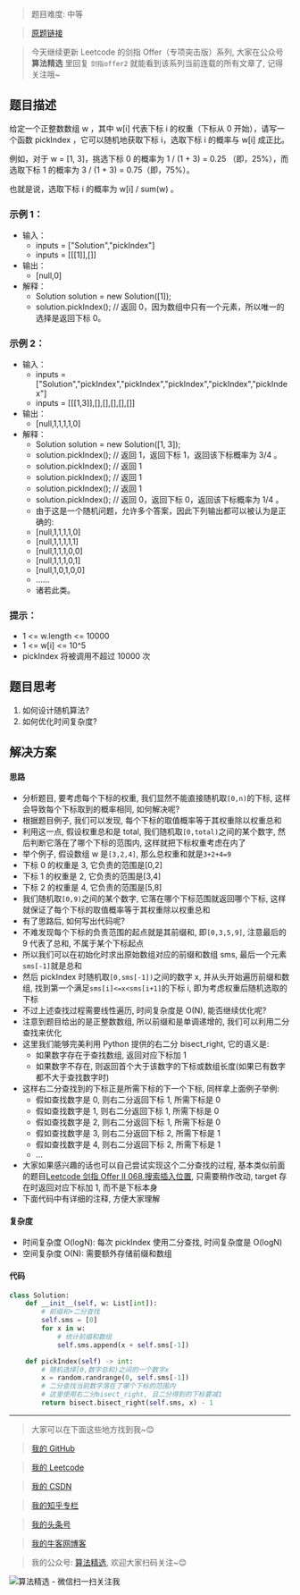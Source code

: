 > 题目难度: 中等

> [原题链接](https://leetcode.cn/problems/cuyjEf/)

> 今天继续更新 Leetcode 的剑指 Offer（专项突击版）系列, 大家在公众号 **算法精选** 里回复 `剑指offer2` 就能看到该系列当前连载的所有文章了, 记得关注哦~

## 题目描述

给定一个正整数数组 w ，其中 w[i] 代表下标 i 的权重（下标从 0 开始），请写一个函数 pickIndex ，它可以随机地获取下标 i，选取下标 i 的概率与 w[i] 成正比。

例如，对于 w = [1, 3]，挑选下标 0 的概率为 1 / (1 + 3) = 0.25 （即，25%），而选取下标 1 的概率为 3 / (1 + 3) = 0.75（即，75%）。

也就是说，选取下标 i 的概率为 w[i] / sum(w) 。

### 示例 1：

- 输入：
  - inputs = ["Solution","pickIndex"]
  - inputs = [[[1]],[]]
- 输出：
  - [null,0]
- 解释：
  - Solution solution = new Solution([1]);
  - solution.pickIndex(); // 返回 0，因为数组中只有一个元素，所以唯一的选择是返回下标 0。

### 示例 2：

- 输入：
  - inputs = ["Solution","pickIndex","pickIndex","pickIndex","pickIndex","pickIndex"]
  - inputs = [[[1,3]],[],[],[],[],[]]
- 输出：
  - [null,1,1,1,1,0]
- 解释：
  - Solution solution = new Solution([1, 3]);
  - solution.pickIndex(); // 返回 1，返回下标 1，返回该下标概率为 3/4 。
  - solution.pickIndex(); // 返回 1
  - solution.pickIndex(); // 返回 1
  - solution.pickIndex(); // 返回 1
  - solution.pickIndex(); // 返回 0，返回下标 0，返回该下标概率为 1/4 。
  - 由于这是一个随机问题，允许多个答案，因此下列输出都可以被认为是正确的:
  - [null,1,1,1,1,0]
  - [null,1,1,1,1,1]
  - [null,1,1,1,0,0]
  - [null,1,1,1,0,1]
  - [null,1,0,1,0,0]
  - ......
  - 诸若此类。

### 提示：

- 1 <= w.length <= 10000
- 1 <= w[i] <= 10^5
- pickIndex 将被调用不超过 10000 次

## 题目思考

1. 如何设计随机算法?
2. 如何优化时间复杂度?

## 解决方案

#### 思路

- 分析题目, 要考虑每个下标的权重, 我们显然不能直接随机取`[0,n)`的下标, 这样会导致每个下标取到的概率相同, 如何解决呢?
- 根据题目例子, 我们可以发现, 每个下标的取值概率等于其权重除以权重总和
- 利用这一点, 假设权重总和是 total, 我们随机取`[0,total)`之间的某个数字, 然后判断它落在了哪个下标的范围内, 这样就把下标权重考虑在内了
- 举个例子, 假设数组 w 是`[3,2,4]`, 那么总权重和就是`3+2+4=9`
- 下标 0 的权重是 3, 它负责的范围是[0,2]
- 下标 1 的权重是 2, 它负责的范围是[3,4]
- 下标 2 的权重是 4, 它负责的范围是[5,8]
- 我们随机取`[0,9)`之间的某个数字, 它落在哪个下标范围就返回哪个下标, 这样就保证了每个下标的取值概率等于其权重除以权重总和
- 有了思路后, 如何写出代码呢?
- 不难发现每个下标的负责范围的起点就是其前缀和, 即`[0,3,5,9]`, 注意最后的 9 代表了总和, 不属于某个下标起点
- 所以我们可以在初始化时求出原始数组对应的前缀和数组 sms, 最后一个元素`sms[-1]`就是总和
- 然后 pickIndex 时随机取`[0,sms[-1])`之间的数字 x, 并从头开始遍历前缀和数组, 找到第一个满足`sms[i]<=x<sms[i+1]`的下标 i, 即为考虑权重后随机选取的下标
- 不过上述查找过程需要线性遍历, 时间复杂度是 O(N), 能否继续优化呢?
- 注意到题目给出的是正整数数组, 所以前缀和是单调递增的, 我们可以利用二分查找来优化
- 这里我们能够完美利用 Python 提供的右二分 bisect_right, 它的语义是:
  - 如果数字存在于查找数组, 返回对应下标加 1
  - 如果数字不存在, 则返回首个大于该数字的下标或数组长度(如果已有数字都不大于查找数字时)
- 这样右二分查找到的下标正是所需下标的下一个下标, 同样拿上面例子举例:
  - 假如查找数字是 0, 则右二分返回下标 1, 所需下标是 0
  - 假如查找数字是 1, 则右二分返回下标 1, 所需下标是 0
  - 假如查找数字是 2, 则右二分返回下标 1, 所需下标是 0
  - 假如查找数字是 3, 则右二分返回下标 2, 所需下标是 1
  - 假如查找数字是 4, 则右二分返回下标 2, 所需下标是 1
  - ...
- 大家如果感兴趣的话也可以自己尝试实现这个二分查找的过程, 基本类似前面的题目[Leetcode 剑指 Offer II 068.搜索插入位置](https://mp.weixin.qq.com/s?__biz=MzA5MDk1MjI5MA==&mid=2247484755&idx=1&sn=6f107bc656193bd66e5e06e571b91864&token=214391588&lang=zh_CN#rd), 只需要稍作改动, target 存在时返回对应下标加 1, 而不是下标本身
- 下面代码中有详细的注释, 方便大家理解

#### 复杂度

- 时间复杂度 O(logN): 每次 pickIndex 使用二分查找, 时间复杂度是 O(logN)
- 空间复杂度 O(N): 需要额外存储前缀和数组

#### 代码

```python
class Solution:
    def __init__(self, w: List[int]):
        # 前缀和+二分查找
        self.sms = [0]
        for x in w:
            # 统计前缀和数组
            self.sms.append(x + self.sms[-1])

    def pickIndex(self) -> int:
        # 随机选择[0,数字总和)之间的一个数字x
        x = random.randrange(0, self.sms[-1])
        # 二分查找当前数字落在了哪个下标的范围内
        # 这里使用右二分bisect_right, 且二分得到的下标要减1
        return bisect.bisect_right(self.sms, x) - 1
```

---

> 大家可以在下面这些地方找到我~😊

> [我的 GitHub](https://github.com/zjulyx)

> [我的 Leetcode](https://leetcode-cn.com/u/suibianfahui/)

> [我的 CSDN](https://me.csdn.net/zjulyx1993)

> [我的知乎专栏](https://zhuanlan.zhihu.com/c_1242508721932464128)

> [我的头条号](https://www.toutiao.com/c/user/1090304683804520/#mid=1671643017345028)

> [我的牛客网博客](https://blog.nowcoder.net/zjulyx)

> 我的公众号: [算法精选](https://mp.weixin.qq.com/s?__biz=MzA5MDk1MjI5MA==&mid=2247484158&idx=1&sn=90176bac32cf7af40e4074c721fd8a95&chksm=900285f3a7750ce5a068c9c9773781461819633f2fd60533732637ec9520c908371ebc218d49&scene=178&cur_album_id=1386231241346859009#rd), 欢迎大家扫码关注~😊

![算法精选 - 微信扫一扫关注我](https://pic1.zhimg.com/80/v2-7c988a7b35886df51596ef23616764ac_1440w.jpg)
